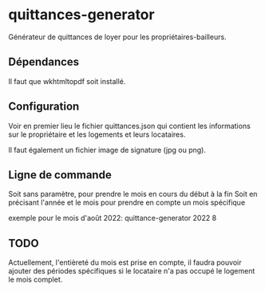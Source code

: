 quittances-generator
====================

Générateur de quittances de loyer pour les propriétaires-bailleurs.

## Dépendances

Il faut que wkhtmltopdf soit installé.

## Configuration

Voir en premier lieu le fichier quittances.json qui contient les informations sur le propriétaire et les logements et leurs locataires.

Il faut également un fichier image de signature (jpg ou png).

## Ligne de commande

Soit sans paramètre, pour prendre le mois en cours du début à la fin
Soit en précisant l'année et le mois pour prendre en compte un mois spécifique

exemple pour le mois d'août 2022: quittance-generator 2022 8

## TODO

Actuellement, l'entièreté du mois est prise en compte, il faudra pouvoir ajouter des périodes spécifiques si le locataire n'a pas occupé
le logement le mois complet.